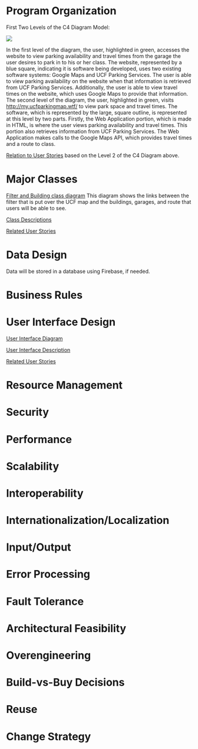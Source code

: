 Program Organization
===
First Two Levels of the C4 Diagram Model:

![](https://www.ucf.edu/files/2016/08/florida-gold-ucf-pin.png)




In the first level of the diagram, the user, highlighted in green, accesses the website to view parking availability and travel times from the garage the user desires to park in to his or her class. The website, represented by a blue square, indicating it is software being developed, uses two existing software systems: Google Maps and UCF Parking Services. The user is able to view parking availability on the website when that information is retrieved from UCF Parking Services. Additionally, the user is able to view travel times on the website, which uses Google Maps to provide that information.
The second level of the diagram, the user, highlighted in green, visits http://my.ucfparkingmap.wtf/ to view park space and travel times. The software, which is represented by the large, square outline, is represented at this level by two parts. Firstly, the Web Application portion, which is made in HTML, is where the user views parking availability and travel times. This portion also retrieves information from UCF Parking Services. The Web Application makes calls to the Google Maps API, which provides travel times and a route to class.


[Relation to User Stories](https://docs.google.com/spreadsheets/d/1M_ln6ihm26gYYpeJPvi5UznOYSBsz13smrJnPS2PgDU/edit?usp=sharing) based
on the Level 2 of the C4 Diagram above.

Major Classes
===
[Filter and Building class diagram](https://www.lucidchart.com/invitations/accept/ca94d761-6e0c-4333-9405-95fb87ec8580)
This diagram shows the links between the filter that is put over the UCF map and the buildings, garages, and route that users will be able to see.

[Class Descriptions](https://docs.google.com/document/d/1QSI1F7FovfD75h76nOl4Rfxur2yqmRN8nwEtyDUsk1o/edit?usp=sharing)

[Related User Stories](https://docs.google.com/spreadsheets/d/1k7q2BV7jlDt9QNjrzUYfFlQOx1ptZoENrk4T_eiTI3E/edit?usp=sharing)

Data Design
===
Data will be stored in a database using Firebase, if needed.

Business Rules
===

User Interface Design
===
[User Interface Diagram](https://docs.google.com/drawings/d/16DPH29ViC9o1byNa-bV2rYDFJ4SD3fNrLsuwYscEsiA/edit?usp=sharing)

[User Interface Description](https://docs.google.com/document/d/1NbHeXcBzvRX_gwZu9qL7QONij4zAqkXUbm0EJtyyrIs/edit?usp=sharing)

[Related User Stories](https://docs.google.com/spreadsheets/d/176kv5p055fJC5ESXw7EtPdeijBrr9F2iLoWR1RY9rsE/edit?usp=sharing)

Resource Management
===

Security
===

Performance
===

Scalability
===

Interoperability
===

Internationalization/Localization
===

Input/Output
===

Error Processing
===

Fault Tolerance
===

Architectural Feasibility
===

Overengineering
===

Build-vs-Buy Decisions
===

Reuse
===

Change Strategy
===
